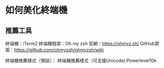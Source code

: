 # 如何美化終端機

## 推薦工具
終端機：iTerm2
終端機框架：Oh my zsh
官網：https://ohmyz.sh/
GitHub頁面：https://github.com/ohmyzsh/ohmyzsh/wiki

終端機推薦樣式（預設）：
終端機推薦樣式（可支援Unicode):Powerlevel10k
